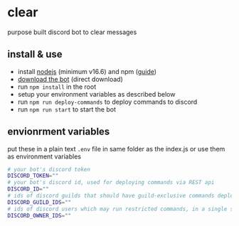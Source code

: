 # clear

purpose built discord bot to clear messages

## install & use

- install [nodejs](https://nodejs.org/) (minimum v16.6) and npm ([guide](https://docs.npmjs.com/downloading-and-installing-node-js-and-npm))
- [download the bot](https://github.com/06000208/clear/archive/refs/heads/main.zip) (direct download)
- run `npm install` in the root
- setup your environment variables as described below
- run `npm run deploy-commands` to deploy commands to discord
- run `npm run start` to start the bot

## envionrment variables

put these in a plain text `.env` file in same folder as the index.js or use them as environment variables

```bash
# your bot's discord token
DISCORD_TOKEN=""
# your bot's discord id, used for deploying commands via REST api
DISCORD_ID=""
# ids of discord guilds that should have guild-exclusive commands deployed, in a single string, separated by commas
DISCORD_GUILD_IDS=""
# ids of discord users which may run restricted commands, in a single string, separated by commas
DISCORD_OWNER_IDS=""
```
